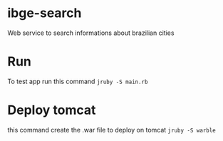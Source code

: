 # ibge-search
Web service to search informations about brazilian cities


Run
===

To test app run this command `jruby -S main.rb`

Deploy tomcat
=============

this command create the .war file to deploy on tomcat `jruby -S warble`
